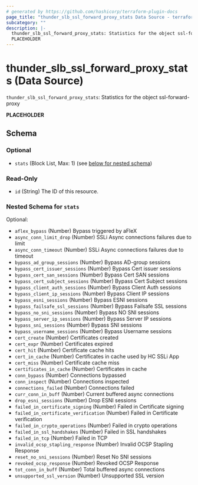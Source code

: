 ```yaml
---
# generated by https://github.com/hashicorp/terraform-plugin-docs
page_title: "thunder_slb_ssl_forward_proxy_stats Data Source - terraform-provider-thunder"
subcategory: ""
description: |-
  thunder_slb_ssl_forward_proxy_stats: Statistics for the object ssl-forward-proxy
  PLACEHOLDER
---
```


# thunder_slb_ssl_forward_proxy_stats (Data Source)

`thunder_slb_ssl_forward_proxy_stats`: Statistics for the object ssl-forward-proxy

__PLACEHOLDER__



<!-- schema generated by tfplugindocs -->
## Schema

### Optional

- `stats` (Block List, Max: 1) (see [below for nested schema](#nestedblock--stats))

### Read-Only

- `id` (String) The ID of this resource.

<a id="nestedblock--stats"></a>
### Nested Schema for `stats`

Optional:

- `aflex_bypass` (Number) Bypass triggered by aFleX
- `async_conn_limit_drop` (Number) SSLi Async connections failures due to limit
- `async_conn_timeout` (Number) SSLi Async connections failures due to timeout
- `bypass_ad_group_sessions` (Number) Bypass AD-group sessions
- `bypass_cert_issuer_sessions` (Number) Bypass Cert issuer sessions
- `bypass_cert_san_sessions` (Number) Bypass Cert SAN sessions
- `bypass_cert_subject_sessions` (Number) Bypass Cert Subject sessions
- `bypass_client_auth_sessions` (Number) Bypass Client Auth sessions
- `bypass_client_ip_sessions` (Number) Bypass Client IP sessions
- `bypass_esni_sessions` (Number) Bypass ESNI sessions
- `bypass_failsafe_ssl_sessions` (Number) Bypass Failsafe SSL sessions
- `bypass_no_sni_sessions` (Number) Bypass NO SNI sessions
- `bypass_server_ip_sessions` (Number) Bypass Server IP sessions
- `bypass_sni_sessions` (Number) Bypass SNI sessions
- `bypass_username_sessions` (Number) Bypass Username sessions
- `cert_create` (Number) Certificates created
- `cert_expr` (Number) Certificates expired
- `cert_hit` (Number) Certificate cache hits
- `cert_in_cache` (Number) Certificates in cache used by HC SSLi App
- `cert_miss` (Number) Certificate cache miss
- `certificates_in_cache` (Number) Certificates in cache
- `conn_bypass` (Number) Connections bypassed
- `conn_inspect` (Number) Connections inspected
- `connections_failed` (Number) Connections failed
- `curr_conn_in_buff` (Number) Current buffered async connections
- `drop_esni_sessions` (Number) Drop ESNI sessions
- `failed_in_certificate_signing` (Number) Failed in Certificate signing
- `failed_in_certificate_verification` (Number) Failed in Certificate verification
- `failed_in_crypto_operations` (Number) Failed in crypto operations
- `failed_in_ssl_handshakes` (Number) Failed in SSL handshakes
- `failed_in_tcp` (Number) Failed in TCP
- `invalid_ocsp_stapling_response` (Number) Invalid OCSP Stapling Response
- `reset_no_sni_sessions` (Number) Reset No SNI sessions
- `revoked_ocsp_response` (Number) Revoked OCSP Response
- `tot_conn_in_buff` (Number) Total buffered async connections
- `unsupported_ssl_version` (Number) Unsupported SSL version


